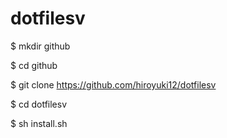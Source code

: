 # dotfilesv

$ mkdir github

$ cd github

$ git clone https://github.com/hiroyuki12/dotfilesv

$ cd dotfilesv

$ sh install.sh


